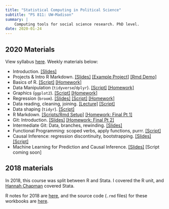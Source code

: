 ```yaml
---
title: "Statistical Computing in Political Science"
subtitle: "PS 811: UW–Madison"
summary: |
    Computing tools for social science research. PhD level.
date: 2020-01-24
---
```




## 2020 Materials 

View syllabus [here](/courses/811/ps811-s20-syllabus.pdf). Weekly materials below:

- Introduction. [[Slides]](/teaching/computing-811/slides/01-intro/01-intro.html)
- Projects & Intro R Markdown. [[Slides]](/teaching/computing-811/slides/02-rmd-proj/02-rmd-proj.html) [[Example Project]](https://github.com/mikedecr/example-project) [[Rmd Demo]](https://github.com/mikedecr/PS811-computing/blob/master/code/Rmd/rmarkdown-demo.Rmd)
- Basics of R. [[Script]](https://github.com/mikedecr/PS811-computing/blob/master/code/01_basics.R) [[Homework]](https://github.com/mikedecr/PS811-computing/blob/master/assignments/skill-1/skill-task-1.pdf)
- Data Manipulation (`tidyverse`/`dplyr`). [[Script]](https://github.com/mikedecr/PS811-computing/blob/master/code/02_data-manipulation.R) [[Homework]](https://github.com/mikedecr/PS811-computing/blob/master/assignments/skill-2/skills-task-2.pdf)
- Graphics (`ggplot2`). [[Script]](https://github.com/mikedecr/PS811-computing/blob/master/code/03_graphics.R) [[Homework]](https://github.com/mikedecr/PS811-computing/blob/master/assignments/skill-3/skills-task-3.pdf)
- Regression (`broom`). [[Slides]](/teaching/computing-811/slides/04_regression/04_regression.html) [[Script]](https://github.com/mikedecr/PS811-computing/blob/master/code/04_regression.R) [[Homework]](https://github.com/mikedecr/PS811-computing/blob/master/assignments/skill-4/skills-task-4.pdf)
- Data reading, cleaning, joining. [[Lecture]](https://uwmadison.box.com/s/xexdb1l0erj2csbnqkf0mwrvzfs0aip9) [[Script]](https://github.com/mikedecr/PS811-computing/blob/master/code/05_cleaning.R)
- Data shaping (`tidyr`). [[Script]](https://github.com/mikedecr/PS811-computing/blob/master/code/06_tidying-functions.R)
- R Markdown. [[Scripts/Rmd Setup]](https://github.com/mikedecr/PS811-computing/tree/master/code/Rmd) [[Homework: Final Pt 1]](https://github.com/mikedecr/PS811-computing/blob/master/assignments/final/final_pt-1.pdf)
- Git: Introduction. [[Slides]](/teaching/computing-811/slides/08_git/08_git-intro.html) [[Homework: Final Pt 2]](https://github.com/mikedecr/PS811-computing/blob/master/assignments/final/final_pt-2.pdf)
- Intermediate Git: Data, branches, rewinding. [[Slides]](/teaching/computing-811/slides/09_more-git/09_more-git.html)
- Functional Programming: scoped verbs, apply functions, purrr. [[Script]](https://github.com/mikedecr/PS811-computing/blob/master/code/07_functional-programming.R)
- Causal Inference: regression discontinuity, bootstrapping. [[Slides]](/teaching/computing-811/slides/10_causal-modeling/10_causal-modeling.html) [[Script]](https://github.com/mikedecr/PS811-computing/blob/master/code/08_rdd-bootstrap.R)
- Machine Learning for Prediction and Causal Inference. [[Slides]](/teaching/computing-811/slides/11_predictive-modeling/11_predictive-modeling.html) [Script coming soon]


## 2018 materials

In 2018, this course was split between R and Stata. I covered the R unit, and [Hannah Chapman](https://miamioh.edu/cas/academics/departments/political-science/about/faculty-staff/faculty-bios/chapman/index.html) covered Stata. 

R notes for 2018 are [here](/courses/811), and the source code (`.rmd` files) for these workbooks are [here](https://github.com/mikedecr/site-leavit/tree/master/content/811).



